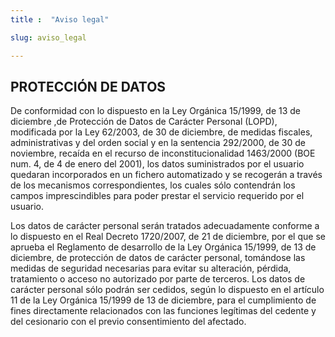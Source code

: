 ```yaml
---
title :  "Aviso legal"

slug: aviso_legal

---
```





## PROTECCIÓN DE DATOS

De conformidad con lo dispuesto en la Ley Orgánica 15/1999, de 13 de diciembre ,de Protección de Datos de Carácter Personal (LOPD), modificada por la Ley 62/2003, de 30 de diciembre, de medidas fiscales, administrativas y del orden social y en la sentencia 292/2000, de 30 de noviembre, recaída en el recurso de inconstitucionalidad 1463/2000 (BOE num. 4, de 4 de enero del 2001), los datos suministrados por el usuario quedaran incorporados en un fichero automatizado y se recogerán a través de los mecanismos correspondientes, los cuales sólo contendrán los campos imprescindibles para poder prestar el servicio requerido por el usuario.

Los datos de carácter personal serán tratados adecuadamente conforme a lo dispuesto en el Real Decreto 1720/2007, de 21 de diciembre, por el que se aprueba el Reglamento de desarrollo de la Ley Orgánica 15/1999, de 13 de diciembre, de protección de datos de carácter personal, tomándose las medidas de seguridad necesarias para evitar su alteración, pérdida, tratamiento o acceso no autorizado por parte de terceros. Los datos de carácter personal sólo podrán ser cedidos, según lo dispuesto en el artículo 11 de la Ley Orgánica 15/1999 de 13 de diciembre, para el cumplimiento de fines directamente relacionados con las funciones legítimas del cedente y del cesionario 
con el previo consentimiento del afectado.